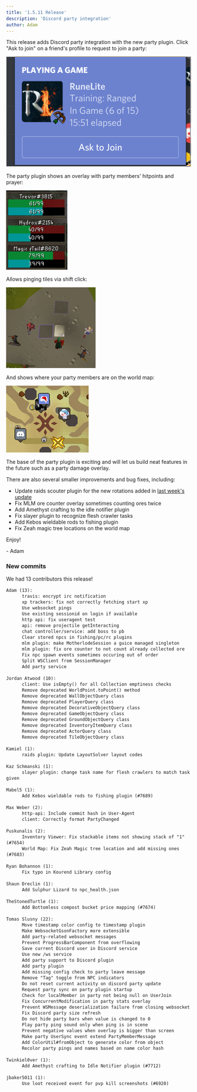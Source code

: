 ```yaml
---
title: '1.5.11 Release'
description: 'Discord party integration'
author: Adam
---
```


This release adds Discord party integration with the new party plugin. Click
"Ask to join" on a friend's profile to request to join a party:

![discord-join](/img/blog/1.5.11-Release/discord-join.png)

The party plugin shows an overlay with party members' hitpoints and prayer:

![party-overlay](/img/blog/1.5.11-Release/party-overlay.png)

Allows pinging tiles via shift click:

![tileping](/img/blog/1.5.11-Release/ping.gif)

And shows where your party members are on the world map:

![partymap](/img/blog/1.5.11-Release/tilemap.png)

The base of the party plugin is exciting and will let us build neat features in
the future such as a party damage overlay.

There are also several smaller improvements and bug fixes, including:

- Update raids scouter plugin for the new rotations added in
  [last week's update](http://services.runescape.com/m=news/chambers-of-xeric-kebos-and-collection-log-changes?oldschool=1)
- Fix MLM ore counter overlay sometimes counting ores twice
- Add Amethyst crafting to the idle notifier plugin
- Fix slayer plugin to recognize flesh crawler tasks
- Add Kebos wieldable rods to fishing plugin
- Fix Zeah magic tree locations on the world map

Enjoy!

\- Adam

### New commits

We had 13 contributors this release!

```
Adam (13):
      travis: encrypt irc notification
      xp trackers: fix not correctly fetching start xp
      Use websocket pings
      Use existing sessionid on login if available
      http api: fix useragent test
      api: remove projectile getInteracting
      chat controller/service: add boss to pb
      Clear stored npcs in fishing/pc/rc plugins
      mlm plugin: make MotherlodeSession a guice managed singleton
      mlm plugin: fix ore counter to not count already collected ore
      Fix npc spawn events sometimes occuring out of order
      Split WSClient from SessionManager
      Add party service

Jordan Atwood (10):
      client: Use isEmpty() for all Collection emptiness checks
      Remove deprecated WorldPoint.toPoint() method
      Remove deprecated WallObjectQuery class
      Remove deprecated PlayerQuery class
      Remove deprecated DecorativeObjectQuery class
      Remove deprecated GameObjectQuery class
      Remove deprecated GroundObjectQuery class
      Remove deprecated InventoryItemQuery class
      Remove deprecated ActorQuery class
      Remove deprecated TileObjectQuery class

Kamiel (1):
      raids plugin: Update LayoutSolver layout codes

Kaz Schmanski (1):
      slayer plugin: change task name for flesh crawlers to match task given

Mabel5 (1):
      Add Kebos wieldable rods to fishing plugin (#7689)

Max Weber (2):
      http-api: Include commit hash in User-Agent
      client: Correctly format PartyChanged

Puskunalis (2):
      Inventory Viewer: Fix stackable items not showing stack of "1" (#7654)
      World Map: Fix Zeah Magic tree location and add missing ones (#7683)

Ryan Bohannon (1):
      Fix typo in Kourend Library config

Shaun Dreclin (1):
      Add Sulphur Lizard to npc_health.json

TheStonedTurtle (1):
      Add Bottomless compost bucket price mapping (#7674)

Tomas Slusny (22):
      Move timestamp color config to timestamp plugin
      Make WebsocketGsonFactory more extensible
      Add party-related websocket messages
      Prevent ProgressBarComponent from overflowing
      Save current Discord user in Discord service
      Use new /ws service
      Add party support to Discord plugin
      Add party plugin
      Add missing config check to party leave message
      Remove "Tag" toggle from NPC indicators
      Do not reset current activity on discord party update
      Request party sync on party plugin startup
      Check for localMember in party not being null on UserJoin
      Fix ConcurrentModification in party stats overlay
      Prevent WSMessage deserialization failure from closing websocket
      Fix Discord party size refresh
      Do not hide party bars when value is changed to 0
      Play party ping sound only when ping is in scene
      Prevent negative values when overlay is bigger than screen
      Make party UserSync event extend PartyMemberMessage
      Add ColorUtil#fromObject to generate color from object
      Recolor party pings and names based on name color hash

Twinkiel0ver (1):
      Add Amethyst crafting to Idle Notifier plugin (#7712)

jbaker5011 (1):
      Use loot received event for pvp kill screenshots (#6920)
```
